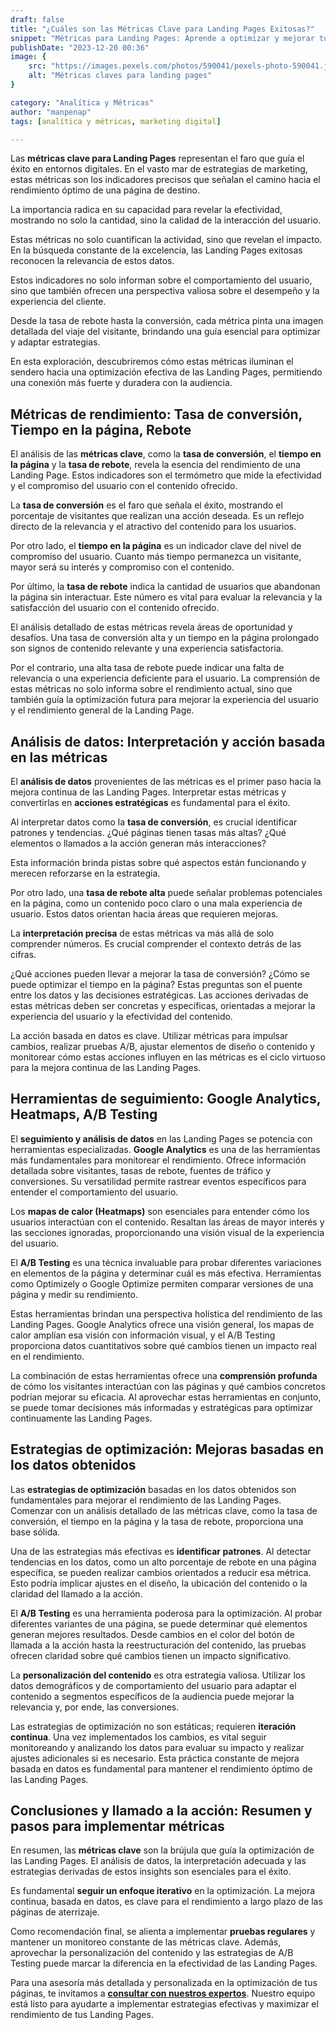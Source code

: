 ```yaml
---
draft: false
title: "¿Cuáles son las Métricas Clave para Landing Pages Exitosas?"
snippet: "Métricas para Landing Pages: Aprende a optimizar y mejorar tu estrategia. Herramientas, análisis y consejos para el éxito de tus páginas."
publishDate: "2023-12-20 00:36"
image: {
    src: "https://images.pexels.com/photos/590041/pexels-photo-590041.jpeg?auto=compress&cs=tinysrgb&w=1260&h=750&dpr=1",
    alt: "Métricas claves para landing pages"
}

category: "Analítica y Métricas"
author: "manpenap"
tags: [analítica y métricas, marketing digital]

---
```

Las **métricas clave para Landing Pages** representan el faro que guía el éxito en entornos digitales. En el vasto mar de estrategias de marketing, estas métricas son los indicadores precisos que señalan el camino hacia el rendimiento óptimo de una página de destino. 

La importancia radica en su capacidad para revelar la efectividad, mostrando no solo la cantidad, sino la calidad de la interacción del usuario. 

Estas métricas no solo cuantifican la actividad, sino que revelan el impacto. En la búsqueda constante de la excelencia, las Landing Pages exitosas reconocen la relevancia de estos datos. 

Estos indicadores no solo informan sobre el comportamiento del usuario, sino que también ofrecen una perspectiva valiosa sobre el desempeño y la experiencia del cliente.

Desde la tasa de rebote hasta la conversión, cada métrica pinta una imagen detallada del viaje del visitante, brindando una guía esencial para optimizar y adaptar estrategias. 

En esta exploración, descubriremos cómo estas métricas iluminan el sendero hacia una optimización efectiva de las Landing Pages, permitiendo una conexión más fuerte y duradera con la audiencia.

## Métricas de rendimiento: Tasa de conversión, Tiempo en la página, Rebote
El análisis de las **métricas clave**, como la **tasa de conversión**, el **tiempo en la página** y la **tasa de rebote**, revela la esencia del rendimiento de una Landing Page. Estos indicadores son el termómetro que mide la efectividad y el compromiso del usuario con el contenido ofrecido.

La **tasa de conversión** es el faro que señala el éxito, mostrando el porcentaje de visitantes que realizan una acción deseada. Es un reflejo directo de la relevancia y el atractivo del contenido para los usuarios. 

Por otro lado, el **tiempo en la página** es un indicador clave del nivel de compromiso del usuario. Cuanto más tiempo permanezca un visitante, mayor será su interés y compromiso con el contenido. 

Por último, la **tasa de rebote** indica la cantidad de usuarios que abandonan la página sin interactuar. Este número es vital para evaluar la relevancia y la satisfacción del usuario con el contenido ofrecido.

El análisis detallado de estas métricas revela áreas de oportunidad y desafíos. Una tasa de conversión alta y un tiempo en la página prolongado son signos de contenido relevante y una experiencia satisfactoria. 

Por el contrario, una alta tasa de rebote puede indicar una falta de relevancia o una experiencia deficiente para el usuario. La comprensión de estas métricas no solo informa sobre el rendimiento actual, sino que también guía la optimización futura para mejorar la experiencia del usuario y el rendimiento general de la Landing Page.

## Análisis de datos: Interpretación y acción basada en las métricas
El **análisis de datos** provenientes de las métricas es el primer paso hacia la mejora continua de las Landing Pages. Interpretar estas métricas y convertirlas en **acciones estratégicas** es fundamental para el éxito.

Al interpretar datos como la **tasa de conversión**, es crucial identificar patrones y tendencias. ¿Qué páginas tienen tasas más altas? ¿Qué elementos o llamados a la acción generan más interacciones? 

Esta información brinda pistas sobre qué aspectos están funcionando y merecen reforzarse en la estrategia. 

Por otro lado, una **tasa de rebote alta** puede señalar problemas potenciales en la página, como un contenido poco claro o una mala experiencia de usuario. Estos datos orientan hacia áreas que requieren mejoras.

La **interpretación precisa** de estas métricas va más allá de solo comprender números. Es crucial comprender el contexto detrás de las cifras. 

¿Qué acciones pueden llevar a mejorar la tasa de conversión? ¿Cómo se puede optimizar el tiempo en la página? Estas preguntas son el puente entre los datos y las decisiones estratégicas. Las acciones derivadas de estas métricas deben ser concretas y específicas, orientadas a mejorar la experiencia del usuario y la efectividad del contenido.

La acción basada en datos es clave. Utilizar métricas para impulsar cambios, realizar pruebas A/B, ajustar elementos de diseño o contenido y monitorear cómo estas acciones influyen en las métricas es el ciclo virtuoso para la mejora continua de las Landing Pages.


## Herramientas de seguimiento: Google Analytics, Heatmaps, A/B Testing
El **seguimiento y análisis de datos** en las Landing Pages se potencia con herramientas especializadas. **Google Analytics** es una de las herramientas más fundamentales para monitorear el rendimiento. Ofrece información detallada sobre visitantes, tasas de rebote, fuentes de tráfico y conversiones. Su versatilidad permite rastrear eventos específicos para entender el comportamiento del usuario.

Los **mapas de calor (Heatmaps)** son esenciales para entender cómo los usuarios interactúan con el contenido. Resaltan las áreas de mayor interés y las secciones ignoradas, proporcionando una visión visual de la experiencia del usuario.

El **A/B Testing** es una técnica invaluable para probar diferentes variaciones en elementos de la página y determinar cuál es más efectiva. Herramientas como Optimizely o Google Optimize permiten comparar versiones de una página y medir su rendimiento.

Estas herramientas brindan una perspectiva holística del rendimiento de las Landing Pages. Google Analytics ofrece una visión general, los mapas de calor amplían esa visión con información visual, y el A/B Testing proporciona datos cuantitativos sobre qué cambios tienen un impacto real en el rendimiento.

La combinación de estas herramientas ofrece una **comprensión profunda** de cómo los visitantes interactúan con las páginas y qué cambios concretos podrían mejorar su eficacia. Al aprovechar estas herramientas en conjunto, se puede tomar decisiones más informadas y estratégicas para optimizar continuamente las Landing Pages.


## Estrategias de optimización: Mejoras basadas en los datos obtenidos
Las **estrategias de optimización** basadas en los datos obtenidos son fundamentales para mejorar el rendimiento de las Landing Pages. Comenzar con un análisis detallado de las métricas clave, como la tasa de conversión, el tiempo en la página y la tasa de rebote, proporciona una base sólida.

Una de las estrategias más efectivas es **identificar patrones**. Al detectar tendencias en los datos, como un alto porcentaje de rebote en una página específica, se pueden realizar cambios orientados a reducir esa métrica. Esto podría implicar ajustes en el diseño, la ubicación del contenido o la claridad del llamado a la acción.

El **A/B Testing** es una herramienta poderosa para la optimización. Al probar diferentes variantes de una página, se puede determinar qué elementos generan mejores resultados. Desde cambios en el color del botón de llamada a la acción hasta la reestructuración del contenido, las pruebas ofrecen claridad sobre qué cambios tienen un impacto significativo.

La **personalización del contenido** es otra estrategia valiosa. Utilizar los datos demográficos y de comportamiento del usuario para adaptar el contenido a segmentos específicos de la audiencia puede mejorar la relevancia y, por ende, las conversiones.

Las estrategias de optimización no son estáticas; requieren **iteración continua**. Una vez implementados los cambios, es vital seguir monitoreando y analizando los datos para evaluar su impacto y realizar ajustes adicionales si es necesario. Esta práctica constante de mejora basada en datos es fundamental para mantener el rendimiento óptimo de las Landing Pages.

## Conclusiones y llamado a la acción: Resumen y pasos para implementar métricas
En resumen, las **métricas clave** son la brújula que guía la optimización de las Landing Pages. El análisis de datos, la interpretación adecuada y las estrategias derivadas de estos insights son esenciales para el éxito.

Es fundamental **seguir un enfoque iterativo** en la optimización. La mejora continua, basada en datos, es clave para el rendimiento a largo plazo de las páginas de aterrizaje.

Como recomendación final, se alienta a implementar **pruebas regulares** y mantener un monitoreo constante de las métricas clave. Además, aprovechar la personalización del contenido y las estrategias de A/B Testing puede marcar la diferencia en la efectividad de las Landing Pages.

Para una asesoría más detallada y personalizada en la optimización de tus páginas, te invitamos a [**consultar con nuestros expertos**](https://clicexitoso.info/contacto/). Nuestro equipo está listo para ayudarte a implementar estrategias efectivas y maximizar el rendimiento de tus Landing Pages.
